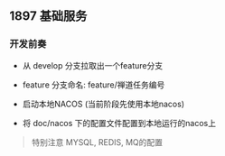 ## 1897 基础服务

### 开发前奏

- 从 develop 分支拉取出一个feature分支

- feature 分支命名: feature/禅道任务编号

- 启动本地NACOS (当前阶段先使用本地nacos)

- 将 doc/nacos 下的配置文件配置到本地运行的nacos上

> 特别注意 MYSQL, REDIS, MQ的配置
